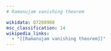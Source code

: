 ```yaml
---
# Ramanujam vanishing theorem

wikidata: Q7288988
msc_classification: 14
wikipedia_links:
  - "[[Ramanujam vanishing theorem]]"
---
```

